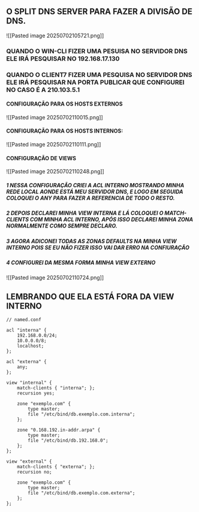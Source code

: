 
## O SPLIT DNS SERVER PARA FAZER A DIVISÃO DE DNS.

![[Pasted image 20250702105721.png]]

### QUANDO O WIN-CLI FIZER UMA PESUISA NO SERVIDOR DNS ELE IRÁ PESQUISAR NO 192.168.17.130

### QUANDO O CLIENT7 FIZER UMA PESQUISA NO SERVIDOR DNS ELE IRÁ PESQUISAR NA PORTA PUBLICAR QUE CONFIGUREI NO CASO É A 210.103.5.1

#### CONFIGURAÇÃO PARA OS HOSTS EXTERNOS

![[Pasted image 20250702110015.png]]



#### CONFIGURAÇÃO PARA OS HOSTS INTERNOS:

![[Pasted image 20250702110111.png]]


#### CONFIGURAÇÃO DE VIEWS 

![[Pasted image 20250702110248.png]]

##### 1 NESSA CONFIGURAÇÃO CRIEI A ACL INTERNO MOSTRANDO MINHA REDE LOCAL AONDE ESTÁ MEU SERVIDOR DNS, E LOGO EM SEGUIDA COLOQUEI O ANY PARA FAZER A REFERENCIA DE TODO O RESTO.

##### 2 DEPOIS DECLAREI MINHA VIEW INTERNA E LÁ COLOQUEI O MATCH-CLIENTS COM MINHA ACL INTERNO, APÓS ISSO DECLAREI MINHA ZONA NORMALMENTE COMO SEMPRE DECLARO.

##### 3 AGORA ADICONEI TODAS AS ZONAS DEFAULTS NA MINHA VIEW INTERNO POIS SE EU NÃO FIZER ISSO VAI DAR ERRO NA CONFIURAÇÃO

##### 4 CONFIGUREI DA MESMA FORMA MINHA VIEW EXTERNO

![[Pasted image 20250702110724.png]]
## LEMBRANDO QUE ELA ESTÁ FORA DA VIEW INTERNO






```
// named.conf

acl "interna" {
    192.168.0.0/24;
    10.0.0.0/8;
    localhost;
};

acl "externa" {
    any;
};

view "internal" {
    match-clients { "interna"; };
    recursion yes;

    zone "exemplo.com" {
        type master;
        file "/etc/bind/db.exemplo.com.interna";
    };

    zone "0.168.192.in-addr.arpa" {
        type master;
        file "/etc/bind/db.192.168.0";
    };
};

view "external" {
    match-clients { "externa"; };
    recursion no;

    zone "exemplo.com" {
        type master;
        file "/etc/bind/db.exemplo.com.externa";
    };
};

```


